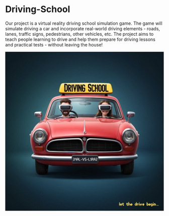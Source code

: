 # Driving-School

Our project is a virtual reality driving school simulation game. The game will simulate driving a car and incorporate real-world driving elements - roads, lanes, traffic signs, pedestrians, other vehicles, etc. The project aims to teach people learning to drive and help them prepare for driving lessons and practical tests - without leaving the house!

![screenshot](logo.jpg)